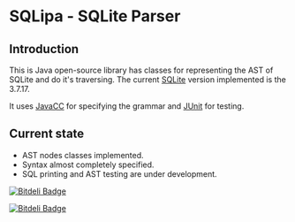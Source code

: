 # SQLipa - SQLite Parser

## Introduction

This is Java open-source library has classes for representing the AST of SQLite and do it's
traversing. The current [SQLite](http://sqlite.org) version implemented is the 3.7.17.

It uses [JavaCC](https://javacc.java.net) for specifying the grammar and [JUnit](http://junit.org) for testing.


## Current state

- AST nodes classes implemented.
- Syntax almost completely specified.
- SQL printing and AST testing are under development.


[![Bitdeli Badge](https://d2weczhvl823v0.cloudfront.net/frroliveira/sqlipa/trend.png)](https://bitdeli.com/free "Bitdeli Badge")


[![Bitdeli Badge](https://d2weczhvl823v0.cloudfront.net/frroliveira/sqlipa/trend.png)](https://bitdeli.com/free "Bitdeli Badge")

